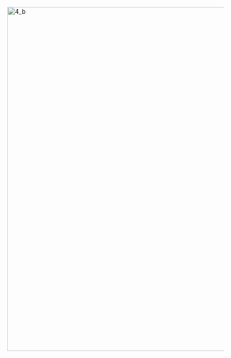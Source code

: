<a href="https://raw.githubusercontent.com/AlmeidaAlin3/MachineLearning/master/ProblemSet2/Exercise4/img/4b_w.png"><img src="https://raw.githubusercontent.com/AlmeidaAlin3/MachineLearning/master/ProblemSet2/Exercise4/img/4b_w.png" title="4_b" alt="4_b" width="800"></a>


